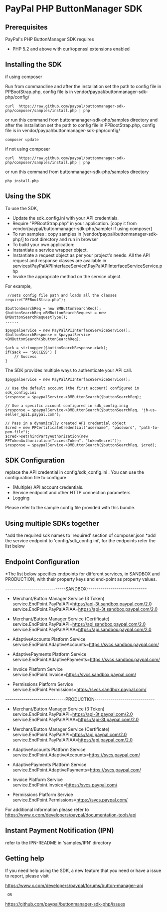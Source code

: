 
PayPal PHP ButtonManager SDK
===============================

Prerequisites
-------------

PayPal's PHP ButtonManager SDK requires 

   * PHP 5.2 and above with curl/openssl extensions enabled
 
Installing the SDK
-------------------
   if using composer 
   
   Run from commandline and after the installation set the path to config file in PPBootStrap.php, config file is in vendor/paypal/buttonmanager-sdk-php/config/
   
    curl  https://raw.github.com/paypal/buttonmanager-sdk-php/composer/samples/install.php | php
     
   or run this command from buttonmanager-sdk-php/samples directory and after the installation set the path to config file in PPBootStrap.php, config file is in vendor/paypal/buttonmanager-sdk-php/config/
    
    composer update
   
   if not using composer
   
    curl  https://raw.github.com/paypal/buttonmanager-sdk-php/composer/samples/install.php | php
    
   or run this command from buttonmanager-sdk-php/samples directory
   
    php install.php 

Using the SDK
-------------

To use the SDK, 

   * Update the sdk_config.ini with your API credentials.
   * Require "PPBootStrap.php" in your application. [copy it from vendor/paypal/buttonmanager-sdk-php/sample/ if using composer]
   * To run samples : copy samples in [vendor/paypal/buttonmanager-sdk-php/] to root directory and run in browser
   * To build your own application:
   * Instantiate a service wrapper object.
   * Instantiate a request object as per your project's needs. All the API request and response 
     classes are available in services\PayPalAPIInterfaceService\PayPalAPIInterfaceServiceService.php
   * Invoke the appropriate method on the service object.


For example,

	 //sets config file path and loads all the classes
    require("PPBootStrap.php");

	$buttonSearchReq = new BMButtonSearchReq();
	$buttonSearchReq->BMButtonSearchRequest = new BMButtonSearchRequestType();
	......

	$paypalService = new PayPalAPIInterfaceServiceService();
	$buttonSearchResponse = $paypalService->BMButtonSearch($buttonSearchReq);
	
	$ack = strtoupper($buttonSearchResponse->Ack); 
	if($ack == 'SUCCESS') {
		// Success
	}


The SDK provides multiple ways to authenticate your API call.

	$paypalService = new PayPalAPIInterfaceServiceService();
	
	// Use the default account (the first account) configured in sdk_config.ini
	$response = $paypalService->BMButtonSearch($buttonSearchReq);	

	// Use a specific account configured in sdk_config.inig
	$response = $paypalService->BMButtonSearch($buttonSearchReq, 'jb-us-seller_api1.paypal.com');	
	 
	// Pass in a dynamically created API credential object
    $cred = new PPCertificateCredential("username", "password", "path-to-pem-file");
    $cred->setThirdPartyAuthorization(new PPTokenAuthorization("accessToken", "tokenSecret"));
	$response = $paypalService->BMButtonSearch($buttonSearchReq, $cred);	
  
 

SDK Configuration
-----------------

replace the API credential in config/sdk_config.ini . You can use the configuration file to configure

   * (Multiple) API account credentials.
   * Service endpoint and other HTTP connection parameters 
   * Logging

Please refer to the sample config file provided with this bundle.

Using multiple SDKs together
----------------------------
*add the required sdk names to 'required' section of composer.json
*add the service endpoint to 'config/sdk_config.ini', for the endpoints refer the list below

Endpoint Configuration
---------------------------
*The list below specifies endpoints for different services, in SANDBOX and PRODUCTION, with their 
property keys and end-point as property values.


------------------------------SANDBOX------------------------------  
* Merchant/Button Manager Service (3 Token)  
service.EndPoint.PayPalAPI=https://api-3t.sandbox.paypal.com/2.0  
service.EndPoint.PayPalAPIAA=https://api-3t.sandbox.paypal.com/2.0  

* Merchant/Button Manager Service (Certificate)  
service.EndPoint.PayPalAPI=https://api.sandbox.paypal.com/2.0  
service.EndPoint.PayPalAPIAA=https://api.sandbox.paypal.com/2.0  

* AdaptiveAccounts Platform Service  
service.EndPoint.AdaptiveAccounts=https://svcs.sandbox.paypal.com/  

* AdaptivePayments Platform Service  
service.EndPoint.AdaptivePayments=https://svcs.sandbox.paypal.com/  

* Invoice Platform Service  
service.EndPoint.Invoice=https://svcs.sandbox.paypal.com/  

* Permissions Platform Service  
service.EndPoint.Permissions=https://svcs.sandbox.paypal.com/  

------------------------------PRODUCTION------------------------------  
* Merchant/Button Manager Service (3 Token)  
service.EndPoint.PayPalAPI=https://api-3t.paypal.com/2.0  
service.EndPoint.PayPalAPIAA=https://api-3t.paypal.com/2.0  

* Merchant/Button Manager Service (Certificate)  
service.EndPoint.PayPalAPI=https://api.paypal.com/2.0  
service.EndPoint.PayPalAPIAA=https://api.paypal.com/2.0  

* AdaptiveAccounts Platform Service  
service.EndPoint.AdaptiveAccounts=https://svcs.paypal.com/  

* AdaptivePayments Platform Service  
service.EndPoint.AdaptivePayments=https://svcs.paypal.com/  

* Invoice Platform Service  
service.EndPoint.Invoice=https://svcs.paypal.com/  

* Permissions Platform Service  
service.EndPoint.Permissions=https://svcs.paypal.com/  

For additional information please refer to https://www.x.com/developers/paypal/documentation-tools/api

Instant Payment Notification (IPN)
-----------------------------------
refer to the IPN-README in 'samples/IPN' directory

Getting help
------------

If you need help using the SDK, a new feature that you need or have a issue to report, please visit

   https://www.x.com/developers/paypal/forums/button-manager-api
   
     OR
   
   https://github.com/paypal/buttonmanager-sdk-php/issues 
